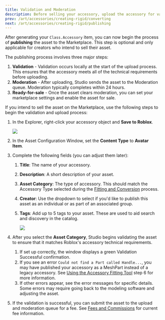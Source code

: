 ```yaml
---
title: Validation and Moderation
description: Before selling your accessory, upload the accessory for validation and moderation.
prev: /art/accessories/creating-rigid/converting
next: /art/accessories/creating-rigid/publishing
---
```


After generating your `Class.Accessory` item, you can now begin the process of **publishing** the asset to the Marketplace. This step is optional and only applicable for creators who intend to sell their asset.

The publishing process involves three major steps:

1. **Validation** - Validation occurs locally at the start of the upload process. This ensures that the accessory meets all of the technical requirements before uploading.
2. **Moderation** - After uploading, Studio sends the asset to the Moderation queue. Moderation typically completes within 24 hours.
3. **Ready-for-sale** - Once the asset clears moderation, you can set your marketplace settings and enable the asset for sale.

If you intend to sell the asset on the Marketplace, use the following steps to begin the validation and upload process:

1. In the Explorer, right-click your accessory object and **Save to Roblox**.

   <img src="../../../assets/art/accessories/creating-rigid/Outliner-Save-To-Roblox.png" />

2. In the Asset Configuration Window, set the **Content Type** to **Avatar Item**.
3. Complete the following fields (you can adjust them later):

   1. **Title**: The name of your accessory.
   2. **Description**: A short description of your asset.
   3. **Asset Category**: The type of accessory. This should match the Accessory Type selected during the [Fitting and Conversion](../../../art/accessories/creating-rigid/converting.md) process.
   4. **Creator**: Use the dropdown to select if you'd like to publish this asset as an individual or as part of an associated group.
   5. **Tags**: Add up to 5 tags to your asset. These are used to aid search and discovery in the catalog.

      <img src="../../../assets/art/accessories/creating-rigid/Validation-Successful.png" />

4. After you select the **Asset Category**, Studio begins validating the asset to ensure that it matches Roblox's accessory technical requirements.
   1. If set up correctly, the window displays a green Validation Successful confirmation.
   2. If you see an error `Could not find a Part called Handle...`, you may have published your accessory as a MeshPart instead of a legacy accessory. See [Using the Accessory Fitting Tool](./converting.md) step 6 for more information.
   3. If other errors appear, see the error messages for specific details. Some errors may require going back to the modeling software and adjusting the asset.
5. If the validation is successful, you can submit the asset to the upload and moderation queue for a fee. See [Fees and Commissions](../../../marketplace/marketplace-fees-and-commissions.md) for current fee information.
